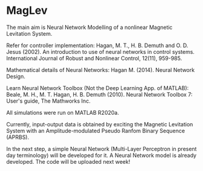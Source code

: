 # MagLev

The main aim is Neural Network Modelling of a nonlinear Magnetic Levitation System.

Refer for controller implementation:
Hagan, M. T., H. B. Demuth and O. D. Jesus (2002). An introduction to use of neural networks in control systems. International Journal of Robust and Nonlinear Control, 12(11), 959-985.

Mathematical details of Neural Networks:
Hagan M. (2014). Neural Network Design. 

Learn Neural Network Toolbox (Not the Deep Learning App. of MATLAB):
Beale, M. H., M. T. Hagan, H. B. Demuth (2010). Neural Network Toolbox 7: User's guide, The Mathworks Inc.

All simulations were run on MATLAB R2020a.

Currently, input-output data is obtained by exciting the Magnetic Levitation System with an Amplitude-modulated Pseudo Ranfom Binary Sequence (APRBS).

In the next step, a simple Neural Network (Multi-Layer Perceptron in present day terminology) will be developed for it. A Neural Network model is already developed. The code will be uploaded next week!

